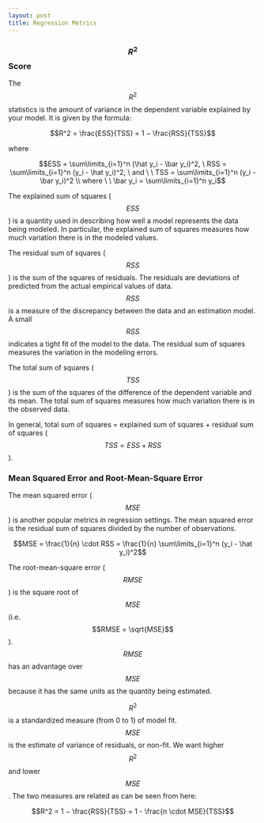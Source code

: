 ```yaml
---
layout: post
title: Regression Metrics
---
```



### $$R^2$$ Score

The $$R^2$$ statistics is the amount of variance in the dependent variable explained by your model. It is given by the formula:

$$R^2 = \frac{ESS}{TSS} = 1 − \frac{RSS}{TSS}$$

where

$$ESS = \sum\limits_{i=1}^n (\hat y_i - \bar y_i)^2, \
RSS = \sum\limits_{i=1}^n (y_i - \hat y_i)^2, \ and \ \  
TSS = \sum\limits_{i=1}^n (y_i - \bar y_i)^2 \\
where \ \  \bar y_i = \sum\limits_{i=1}^n y_i$$

The explained sum of squares ($$ESS$$) is a quantity used in describing how well a model represents the data being modeled. In particular, the explained sum of squares measures how much variation there is in the modeled values.

The residual sum of squares ($$RSS$$) is the sum of the squares of residuals. The residuals are deviations of predicted from the actual empirical values of data. $$RSS$$ is a measure of the discrepancy between the data and an estimation model. A small $$RSS$$ indicates a tight fit of the model to the data. The residual sum of squares measures the variation in the modeling errors.

The total sum of squares ($$TSS$$) is the sum of the squares of the difference of the dependent variable and its mean. The total sum of squares measures how much variation there is in the observed data.

In general, total sum of squares = explained sum of squares + residual sum of squares
($$TSS = ESS + RSS$$).

### Mean Squared Error and Root-Mean-Square Error

The mean squared error ($$MSE$$) is another popular metrics in regression settings. The mean squared error is the residual sum of squares divided by the number of observations.

$$MSE = \frac{1}{n} \cdot RSS = \frac{1}{n} \sum\limits_{i=1}^n (y_i - \hat y_i)^2$$

The root-mean-square error ($$RMSE$$) is the square root of $$MSE$$ (i.e. $$RMSE = \sqrt{MSE}$$). $$RMSE$$ has an advantage over $$MSE$$ because it has the same units as the quantity being estimated.

$$R^2$$ is a standardized measure (from 0 to 1) of model fit. $$MSE$$ is the estimate of variance of residuals, or non-fit. We want higher $$R^2$$ and lower $$MSE$$. The two measures are related as can be seen from here:

$$R^2 = 1 − \frac{RSS}{TSS} = 1 - \frac{n \cdot MSE}{TSS}$$

